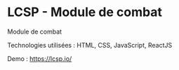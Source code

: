 # LCSP - Module de combat

Module de combat

Technologies utilisées : HTML, CSS, JavaScript, ReactJS

Demo : https://lcsp.io/
